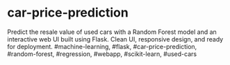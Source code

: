# car-price-prediction
Predict the resale value of used cars with a Random Forest model and an interactive web UI built using Flask. Clean UI, responsive design, and ready for deployment.            #machine-learning, #flask, #car-price-prediction, #random-forest, #regression, #webapp, #scikit-learn, #used-cars
